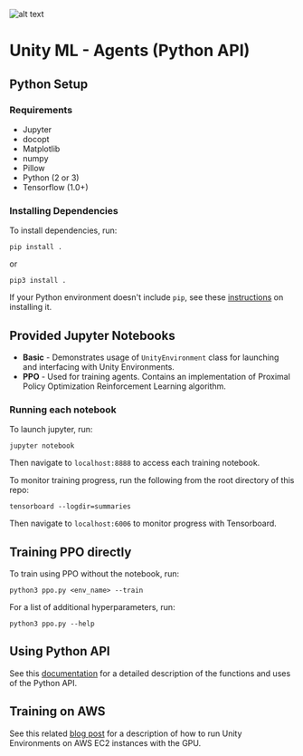 ![alt text](../images/banner.png "Unity ML - Agents")

# Unity ML - Agents (Python API)

## Python Setup

### Requirements
* Jupyter
* docopt
* Matplotlib
* numpy
* Pillow
* Python (2 or 3)
* Tensorflow (1.0+)

### Installing Dependencies
To install dependencies, run:

`pip install .`

or 

`pip3 install .`

If your Python environment doesn't include `pip`, see these [instructions](https://packaging.python.org/guides/installing-using-linux-tools/#installing-pip-setuptools-wheel-with-linux-package-managers) on installing it.

## Provided Jupyter Notebooks

* **Basic** - Demonstrates usage of `UnityEnvironment` class for launching and interfacing with Unity Environments.
* **PPO** - Used for training agents. Contains an implementation of Proximal Policy Optimization Reinforcement Learning algorithm. 

### Running each notebook

To launch jupyter, run:

`jupyter notebook` 

Then navigate to `localhost:8888` to access each training notebook.

To monitor training progress, run the following from the root directory of this repo:

`tensorboard --logdir=summaries`

Then navigate to `localhost:6006` to monitor progress with Tensorboard.

## Training PPO directly

To train using PPO without the notebook, run:

`python3 ppo.py <env_name> --train`

For a list of additional hyperparameters, run:

`python3 ppo.py --help`

## Using Python API
See this [documentation](../docs/Unity-Agents---Python-API.md) for a detailed description of the functions and uses of the Python API.

## Training on AWS
See this related [blog post](https://medium.com/towards-data-science/how-to-run-unity-on-amazon-cloud-or-without-monitor-3c10ce022639) for a description of how to run Unity Environments on AWS EC2 instances with the GPU.
